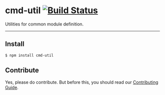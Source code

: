 # cmd-util [![Build Status](https://travis-ci.org/spmjs/cmd-util.png)](https://travis-ci.org/spmjs/cmd-util)

Utilities for common module definition.

---------------------------

## Install

```
$ npm install cmd-util
```

## Contribute

Yes, please do contribute. But before this, you should read our [Contributing Guide](https://github.com/spmjs/cmd-util/blob/master/CONTRIBUTING.md).
